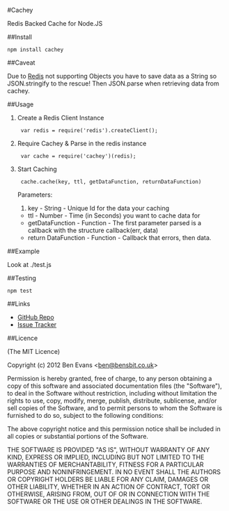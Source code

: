 #Cachey

Redis Backed Cache for Node.JS

##Install

    npm install cachey

##Caveat

Due to [Redis](http://redis.io) not supporting Objects you have to save data as a String so JSON.stringify to the rescue! Then JSON.parse when retrieving data from cachey.

##Usage

1. Create a Redis Client Instance

    	var redis = require('redis').createClient();

2. Require Cachey & Parse in the redis instance

    	var cache = require('cachey')(redis);

3. Start Caching

    	cache.cache(key, ttl, getDataFunction, returnDataFunction)
	
	Parameters:

	1. key - String - Unique Id for the data your caching
	* ttl - Number - Time (in Seconds) you want to cache data for
	* getDataFunction - Function - The first parameter parsed is a callback with the structure callback(err, data)
	* return DataFunction - Function - Callback that errors, then data.

##Example

Look at ./test.js

##Testing

`npm test`

##Links

* [GitHub Repo](https://github.com/bencevans/cachey)
* [Issue Tracker](https://github.com/bencevans/cachey/issues)

##Licence

(The MIT Licence)

Copyright (c) 2012 Ben Evans &lt;ben@bensbit.co.uk&gt;

Permission is hereby granted, free of charge, to any person obtaining a copy of this software and associated documentation files (the "Software"), to deal in the Software without restriction, including without limitation the rights to use, copy, modify, merge, publish, distribute, sublicense, and/or sell copies of the Software, and to permit persons to whom the Software is furnished to do so, subject to the following conditions:

The above copyright notice and this permission notice shall be included in all copies or substantial portions of the Software.

THE SOFTWARE IS PROVIDED "AS IS", WITHOUT WARRANTY OF ANY KIND, EXPRESS OR IMPLIED, INCLUDING BUT NOT LIMITED TO THE WARRANTIES OF MERCHANTABILITY, FITNESS FOR A PARTICULAR PURPOSE AND NONINFRINGEMENT. IN NO EVENT SHALL THE AUTHORS OR COPYRIGHT HOLDERS BE LIABLE FOR ANY CLAIM, DAMAGES OR OTHER LIABILITY, WHETHER IN AN ACTION OF CONTRACT, TORT OR OTHERWISE, ARISING FROM, OUT OF OR IN CONNECTION WITH THE SOFTWARE OR THE USE OR OTHER DEALINGS IN THE SOFTWARE.
